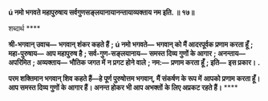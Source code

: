 **ú नमो भगवते महापुरुषाय सर्वगुणसङ्लयानायानन्तायाव्यक्ताय नम इति. ॥ १७॥** 

शब्दार्थ **** 

**श्री-भगवान् उवाच—** **भगवान् शंकर कहते हैं** **; ú नमो भगवते—** **भगवान् को मैं आदरपूर्वक प्रणाम करता हूँ** **; महा-पुरुषाय—** **आप महापुरुष है** **; सर्व-गुण-सङ्लयानाय—** **समस्त दिव्य गुणों के आगार** **; अनन्ताय—** **अपरिमित** **; अव्यक्ताय—** **भौतिक जगत में** **न प्रगट होने वाले** **; नम:—** **प्रणाम करता हूँ** **; इति—** **इस प्रकार।** **.** 

**परम शक्तिमान भगवान् शिव कहते हैं—हे पूर्ण पुरुषोत्तम भगवान्, मैं संकर्षण के रूप में** **आपको प्रणाम करता हूँ। आप समस्त दिव्य गुणों के आगार हैं। अनन्त होकर भी आप अभक्तों** **के लिए अप्रकट रहते हैं।** **** 
